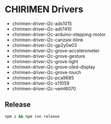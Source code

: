 # CHIRIMEN Drivers

- chirimen-driver-i2c-ads1015
- chirimen-driver-i2c-adt7410
- chirimen-driver-i2c-arduino-stepping-motor
- chirimen-driver-i2c-canzasi-blink
- chirimen-driver-i2c-gp2y0e03
- chirimen-driver-i2c-grove-accelerometer
- chirimen-driver-i2c-grove-gesture
- chirimen-driver-i2c-grove-light
- chirimen-driver-i2c-grove-oled-display
- chirimen-driver-i2c-grove-touch
- chirimen-driver-i2c-pca9685
- chirimen-driver-i2c-s11059
- chirimen-driver-i2c-veml6070

## Release

```sh
npm i && npm run release
```
